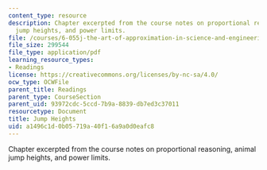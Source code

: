 ```yaml
---
content_type: resource
description: Chapter excerpted from the course notes on proportional reasoning, animal
  jump heights, and power limits.
file: /courses/6-055j-the-art-of-approximation-in-science-and-engineering-spring-2008/a1496c1d0b05719a40f16a9a0d0eafc8_feb25b.pdf
file_size: 299544
file_type: application/pdf
learning_resource_types:
- Readings
license: https://creativecommons.org/licenses/by-nc-sa/4.0/
ocw_type: OCWFile
parent_title: Readings
parent_type: CourseSection
parent_uid: 93972cdc-5ccd-7b9a-8839-db7ed3c37011
resourcetype: Document
title: Jump Heights
uid: a1496c1d-0b05-719a-40f1-6a9a0d0eafc8
---
```

Chapter excerpted from the course notes on proportional reasoning, animal jump heights, and power limits.